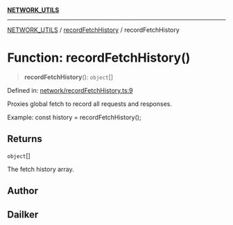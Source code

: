 [**NETWORK_UTILS**](../../README.md)

***

[NETWORK_UTILS](../../README.md) / [recordFetchHistory](../README.md) / recordFetchHistory

# Function: recordFetchHistory()

> **recordFetchHistory**(): `object`[]

Defined in: [network/recordFetchHistory.ts:9](https://github.com/dailker/everyutil/blob/7c30ec40bbb398255a9be572db0a537e8bcb9c11/src/network/recordFetchHistory.ts#L9)

Proxies global fetch to record all requests and responses.

Example: const history = recordFetchHistory();

## Returns

`object`[]

The fetch history array.

## Author

## Dailker
